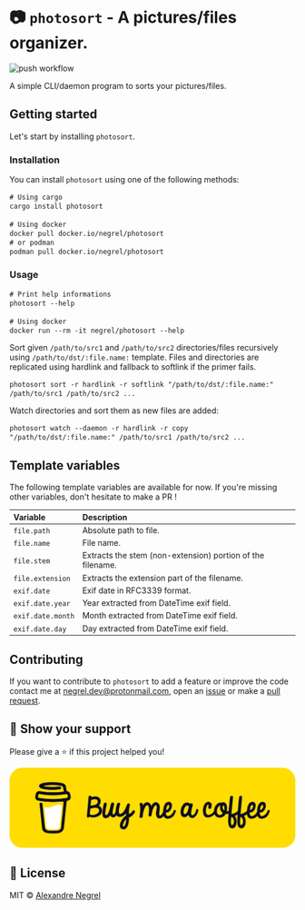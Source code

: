 # :camera: `photosort` - A pictures/files organizer.

![push workflow](https://github.com/negrel/photosort/actions/workflows/push.yaml/badge.svg)

A simple CLI/daemon program to sorts your pictures/files.

## Getting started

Let's start by installing `photosort`.

### Installation

You can install `photosort` using one of the following methods:

```shell
# Using cargo
cargo install photosort

# Using docker
docker pull docker.io/negrel/photosort
# or podman
podman pull docker.io/negrel/photosort
```

### Usage

```shell
# Print help informations
photosort --help

# Using docker
docker run --rm -it negrel/photosort --help
```

Sort given `/path/to/src1` and `/path/to/src2` directories/files recursively using
`/path/to/dst/:file.name:` template. Files and directories are replicated using
hardlink and fallback to softlink if the primer fails.

```shell
photosort sort -r hardlink -r softlink "/path/to/dst/:file.name:" /path/to/src1 /path/to/src2 ...
```

Watch directories and sort them as new files are added:
```shell
photosort watch --daemon -r hardlink -r copy "/path/to/dst/:file.name:" /path/to/src1 /path/to/src2 ...
```

## Template variables

The following template variables are available for now. If you're missing other variables,
don't hesitate to make a PR !

| Variable | Description |
| :------- | :---------- |
| `file.path` | Absolute path to file. |
| `file.name` | File name. |
| `file.stem` | Extracts the stem (non-extension) portion of the filename. |
| `file.extension` | Extracts the extension part of the filename. |
| `exif.date` | Exif date in RFC3339 format. |
| `exif.date.year` | Year extracted from DateTime exif field. |
| `exif.date.month` | Month extracted from DateTime exif field. |
| `exif.date.day` | Day extracted from DateTime exif field. |

## Contributing

If you want to contribute to `photosort` to add a feature or improve the code contact
me at [negrel.dev@protonmail.com](mailto:negrel.dev@protonmail.com), open an
[issue](https://github.com/negrel/photosort/issues) or make a
[pull request](https://github.com/negrel/photosort/pulls).

## :stars: Show your support

Please give a :star: if this project helped you!

[![buy me a coffee](.github/images/bmc-button.png)](https://www.buymeacoffee.com/negrel)

## :scroll: License

MIT © [Alexandre Negrel](https://www.negrel.dev/)
